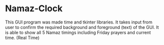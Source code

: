 # Namaz-Clock
This GUI program was made time and tkinter libraries. It takes input from user to confirm the required background and foreground (text) of the GUI. It is able to show all 5 Namaz timings including Friday prayers and current time. (Real Time)
